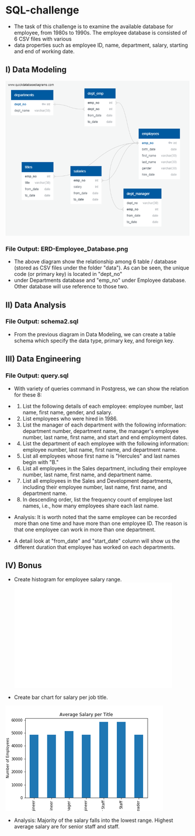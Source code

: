# SQL-challenge

* The task of this challenge is to examine the available database for employee, from 1980s to 1990s. The employee database is consisted of 6 CSV files with various
* data properties such as employee ID, name, department, salary, starting and end of working date. 

## I) Data Modeling

![](ERD-Employee_Database.png)

### File Output: ERD-Employee_Database.png

* The above diagram show the relationship among 6 table / database (stored as CSV files under the folder "data"). As can be seen, the unique code (or primary key) is located in "dept_no"
* under Departments database and "emp_no" under Employee database. Other database will use reference to those two. 


## II) Data Analysis 
### File Output: schema2.sql

* From the previous diagram in Data Modeling, we can create a table schema which specify the data type, primary key, and foreign key. 


## III) Data Engineering
### File Output: query.sql
* With variety of queries command in Postgress,  we can show the relation for these 8: 

* 1) List the following details of each employee: employee number, last name, first name, gender, and salary.

* 2) List employees who were hired in 1986.

* 3) List the manager of each department with the following information: department number, department name, the manager's employee number, last name, first name, and start and end employment dates.

* 4) List the department of each employee with the following information: employee number, last name, first name, and department name.

* 5) List all employees whose first name is "Hercules" and last names begin with "B."

* 6) List all employees in the Sales department, including their employee number, last name, first name, and department name.

* 7) List all employees in the Sales and Development departments, including their employee number, last name, first name, and department name.

* 8) In descending order, list the frequency count of employee last names, i.e., how many employees share each last name.


* Analysis: It is worth noted that the same employee can be recorded more than one time and have more than one employee ID. The reason is that one employee can work in more than one department. 
* A detail look at "from_date" and "start_date" column will show us the different duration that employee has worked on each departments.   


## IV) Bonus
* Create histogram for employee salary range. 
![](image_output/SalaryRange.png)

* Create bar chart for salary per job title. 

![](image_output/AverageSalaryTitle.png)

* Analysis: Majority of the salary falls into the lowest range. Highest average salary are for senior staff and staff. 